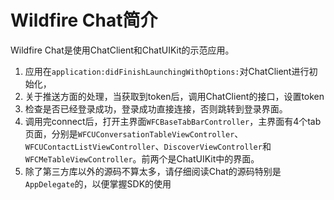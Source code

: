 # Wildfire Chat简介
Wildfire Chat是使用ChatClient和ChatUIKit的示范应用。

1. 应用在```application:didFinishLaunchingWithOptions:```对ChatClient进行初始化，
2. 关于推送方面的处理，当获取到token后，调用ChatClient的接口，设置token
3. 检查是否已经登录成功，登录成功直接连接，否则跳转到登录界面。
4. 调用完connect后，打开主界面```WFCBaseTabBarController```，主界面有4个tab页面，分别是```WFCUConversationTableViewController```、```WFCUContactListViewController```、```DiscoverViewController```和```WFCMeTableViewController```。前两个是ChatUIKit中的界面。
5. 除了第三方库以外的源码不算太多，请仔细阅读Chat的源码特别是```AppDelegate```的，以便掌握SDK的使用

